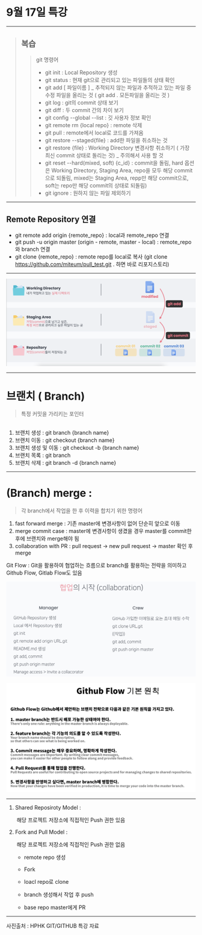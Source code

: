 # 9월 17일 특강



---

> ## 복습 
>
> > git 명령어 
> >
> > * git init : Local Repository 생성
> > * git status : 현재 git으로 관리되고 있는 파일들의 상태 확인
> > * git add [ 파일이름 ]  _ 추적되지 않는 파일과 추적하고 있는 파일 중 수정 파일을 올리는 것 ( git add .  모든파일을 올리는 것 )
> > * git log : git의 commit 상태 보기
> > * git diff : 두 commit 간의 차이 보기
> > * git config --global --list : 깃 사용자 정보 확인
> > * git remote rm {local repo} : remote 삭제
> > * git pull : remote에서 local로 코드를 가져옴 
> > * git restore --staged{file} : add한 파일을 취소하는 것
> > * git restore {file} : Working Directory 변경사항 취소하기 ( 가장 최신 commit 상태로 돌리는 것) _ 주의해서 사용 할 것 
> > * git reset --hard(mixed, soft) {c_id} : commit을 돌림,  hard 옵션은 Working Directory, Staging Area, repo을 모두 해당 commit으로 되돌림, mixed는 Staging Area, repp만 해당 commit으로, soft는 repo만 해당 commit의  상태로 되돌림)
> > * git ignore : 원하지 않는 파일 제외하기

---

## Remote Repository 연결

- git remote add origin {remote_repo} : local과 remote_repo 연결
- git push -u origin master (origin - remote, master - local) : remote_repo와 branch 연결
- git clone {remote_repo} : remote repo를 local로 복사 (git clone https://github.com/miteum/pull_test.git . 하면 바로 리포지스토리)

---



![](github.assets/git2.png)

---



# 브랜치 ( Branch) 

> 특정 커밋을 가리키는 포인터

## 

1. 브랜치 생성 : git branch {branch name}
2. 브랜치 이동 : git checkout {branch name}
3. 브랜치 생성 및 이동 : git checkout -b {branch name}
4. 브랜치 목록 : git branch
5. 브랜치 삭제 : git branch -d {branch name}

---



# (Branch) merge : 

> 각 branch에서 작업을 한 후 이력을 합치기 위한 명령어

1. fast forward merge : 기존 master에 변경사항이 없어 단순히 앞으로 이동
2. merge commit case : master에 변경사항이 생겼을 경우 master를 commit한 후에 브랜치와 merge해야 됨
3. collaboration with PR : pull request -> new pull request -> master 확인 후 merge

Git Flow : Git을 활용하여 협업하는 흐름으로 branch를 활용하는 전략을 의미하고 Github Flow, Gitlab Flow도 있음



![](github.assets/%ED%98%91%EC%97%85.png)

![](github.assets/%ED%98%91%EC%97%852-16318899426331.png)



---

 1. Shared Reposiroty Model : 

    ​                                   해당 프로젝트 저장소에 직접적인 Push 권한 있음

 2. Fork and Pull Model : 

    ​                                  해당 프로젝트 저장소에 직접적인 Push 권한 없음

    

    - remote repo 생성
    - Fork

    - loacl repo로 clone
    - branch 생성해서 작업 후 push
    - base repo master에게 PR

---



사진출처 : HPHK GIT/GITHUB 특강 자료
